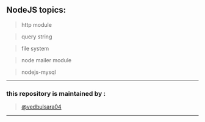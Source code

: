 ## NodeJS topics:
> http module

> query string

> file system

> node mailer module

> nodejs-mysql

---

### this repository is maintained by :
> [@vedbulsara04](https://github.com/vedbulsara04)

---
